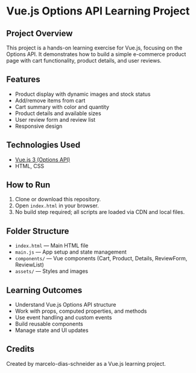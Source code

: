 # Vue.js Options API Learning Project

## Project Overview
This project is a hands-on learning exercise for Vue.js, focusing on the Options API. It demonstrates how to build a simple e-commerce product page with cart functionality, product details, and user reviews.

## Features
- Product display with dynamic images and stock status
- Add/remove items from cart
- Cart summary with color and quantity
- Product details and available sizes
- User review form and review list
- Responsive design

## Technologies Used
- [Vue.js 3 (Options API)](https://vuejs.org/)
- HTML, CSS

## How to Run
1. Clone or download this repository.
2. Open `index.html` in your browser.
3. No build step required; all scripts are loaded via CDN and local files.

## Folder Structure
- `index.html` — Main HTML file
- `main.js` — App setup and state management
- `components/` — Vue components (Cart, Product, Details, ReviewForm, ReviewList)
- `assets/` — Styles and images

## Learning Outcomes
- Understand Vue.js Options API structure
- Work with props, computed properties, and methods
- Use event handling and custom events
- Build reusable components
- Manage state and UI updates

## Credits
Created by marcelo-dias-schneider as a Vue.js learning project.
